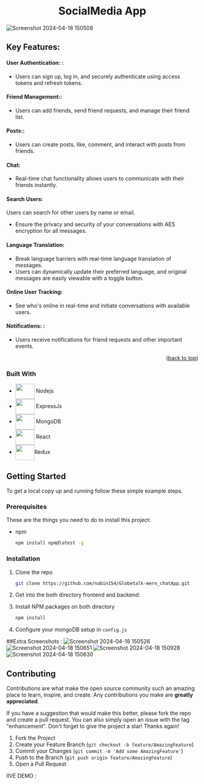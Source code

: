  



<!-- PROJECT LOGO -->
<br />
<div align="center">
 

  <h1 align="center">SocialMedia App</h1>

</div>






<!-- ABOUT THE PROJECT -->

![Screenshot 2024-04-18 150508](https://github.com/nabin154/socialMedia/assets/82200770/f490b6a7-289b-4644-84f4-780f5ac82ad8)


## Key Features:

#### User Authentication: :

- Users can sign up, log in, and securely authenticate using access tokens and refresh tokens.

#### Friend Management::

- Users can add friends, send friend requests, and manage their friend list.

#### Posts::

- Users can create posts, like, comment, and interact with posts from friends.
#### Chat:

- Real-time chat functionality allows users to communicate with their friends instantly.

#### Search Users:
Users can search for other users by name or email.

- Ensure the privacy and security of your conversations with AES encryption for all messages.
#### Language Translation:

- Break language barriers with real-time language translation of messages.
- Users can dynamically update their preferred language, and original messages are easily viewable with a toggle button.
#### Online User Tracking:

- See who's online in real-time and initiate conversations with available users.
#### Notifications: :

-  Users receive notifications for friend requests and other important events.


<p align="right">(<a href="#readme-top">back to top</a>)</p>



### Built With



* <img src="https://cdn.jsdelivr.net/gh/devicons/devicon/icons/nodejs/nodejs-original.svg"  height="40px" width="50px" align="center"/> Nodejs
* <img src="https://cdn.jsdelivr.net/gh/devicons/devicon/icons/express/express-original.svg" height="40px" width="50px" align="center"/> ExpressJs
* <img src="https://cdn.jsdelivr.net/gh/devicons/devicon/icons/mongodb/mongodb-original-wordmark.svg" height="40px" width="50px" align="center" /> MongoDB
* <img src="https://cdn.jsdelivr.net/gh/devicons/devicon/icons/react/react-original-wordmark.svg" height="40px" width="50px" align="center"/> React
* <img src="https://cdn.jsdelivr.net/gh/devicons/devicon@latest/icons/redux/redux-original.svg" height="40px" width="50px" align="center" />Redux
           
          
          




<!-- GETTING STARTED -->
## Getting Started


To get a local copy up and running follow these simple example steps.

### Prerequisites

These are the things you need to do to install this project:
* npm
  ```sh
  npm install npm@latest -g
  ```

### Installation


1. Clone the repo
   ```sh
   git clone https://github.com/nabin154/Globetalk-mern_chatApp.git
   ```
2. Get into the both directory frontend and backend:
   
3. Install NPM packages on both directory
   ```sh
   npm install
   ```
4. Configure your mongoDB setup in `config.js`

 ##Extra Screenshots : 
![Screenshot 2024-04-18 150526](https://github.com/nabin154/socialMedia/assets/82200770/4ef32ad9-69a5-46bb-b9d3-d8b9ea80628a)
![Screenshot 2024-04-18 150651](https://github.com/nabin154/socialMedia/assets/82200770/2ca35a44-37aa-4548-b055-5850a9f1d3dc)
![Screenshot 2024-04-18 150928](https://github.com/nabin154/socialMedia/assets/82200770/d2e6ff8c-f3a9-465f-9af3-426fe60da25a)
![Screenshot 2024-04-18 150630](https://github.com/nabin154/socialMedia/assets/82200770/60b6be13-ed3f-4e89-b8ca-87481a225d09)






<!-- CONTRIBUTING -->
## Contributing

Contributions are what make the open source community such an amazing place to learn, inspire, and create. Any contributions you make are **greatly appreciated**.

If you have a suggestion that would make this better, please fork the repo and create a pull request. You can also simply open an issue with the tag "enhancement".
Don't forget to give the project a star! Thanks again!

1. Fork the Project
2. Create your Feature Branch (`git checkout -b feature/AmazingFeature`)
3. Commit your Changes (`git commit -m 'Add some AmazingFeature'`)
4. Push to the Branch (`git push origin feature/AmazingFeature`)
5. Open a Pull Request


lIVE DEMO : 

